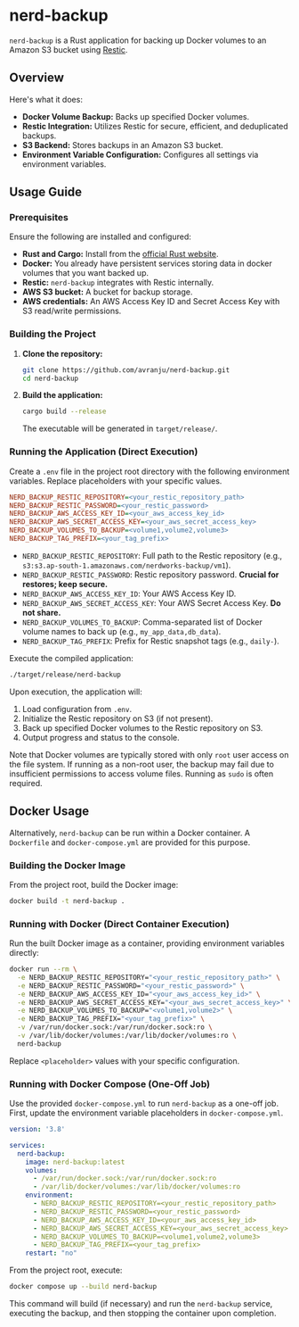 # nerd-backup

`nerd-backup` is a Rust application for backing up Docker volumes to an Amazon S3 bucket using [Restic](https://github.com/restic/restic).

## Overview

Here's what it does:

- **Docker Volume Backup:** Backs up specified Docker volumes.
- **Restic Integration:** Utilizes Restic for secure, efficient, and deduplicated backups.
- **S3 Backend:** Stores backups in an Amazon S3 bucket.
- **Environment Variable Configuration:** Configures all settings via environment variables.

## Usage Guide

### Prerequisites

Ensure the following are installed and configured:

- **Rust and Cargo:** Install from the [official Rust website](https://www.rust-lang.org/tools/install).
- **Docker:** You already have persistent services storing data in docker volumes that you want backed up.
- **Restic:** `nerd-backup` integrates with Restic internally.
- **AWS S3 bucket:** A bucket for backup storage.
- **AWS credentials:** An AWS Access Key ID and Secret Access Key with S3 read/write permissions.

### Building the Project

1.  **Clone the repository:**

    ```bash
    git clone https://github.com/avranju/nerd-backup.git
    cd nerd-backup
    ```

2.  **Build the application:**
    ```bash
    cargo build --release
    ```
    The executable will be generated in `target/release/`.

### Running the Application (Direct Execution)

Create a `.env` file in the project root directory with the following environment variables. Replace placeholders with your specific values.

```ini
NERD_BACKUP_RESTIC_REPOSITORY=<your_restic_repository_path>
NERD_BACKUP_RESTIC_PASSWORD=<your_restic_password>
NERD_BACKUP_AWS_ACCESS_KEY_ID=<your_aws_access_key_id>
NERD_BACKUP_AWS_SECRET_ACCESS_KEY=<your_aws_secret_access_key>
NERD_BACKUP_VOLUMES_TO_BACKUP=<volume1,volume2,volume3>
NERD_BACKUP_TAG_PREFIX=<your_tag_prefix>
```

- `NERD_BACKUP_RESTIC_REPOSITORY`: Full path to the Restic repository (e.g., `s3:s3.ap-south-1.amazonaws.com/nerdworks-backup/vm1`).
- `NERD_BACKUP_RESTIC_PASSWORD`: Restic repository password. **Crucial for restores; keep secure.**
- `NERD_BACKUP_AWS_ACCESS_KEY_ID`: Your AWS Access Key ID.
- `NERD_BACKUP_AWS_SECRET_ACCESS_KEY`: Your AWS Secret Access Key. **Do not share.**
- `NERD_BACKUP_VOLUMES_TO_BACKUP`: Comma-separated list of Docker volume names to back up (e.g., `my_app_data,db_data`).
- `NERD_BACKUP_TAG_PREFIX`: Prefix for Restic snapshot tags (e.g., `daily-`).

Execute the compiled application:

```bash
./target/release/nerd-backup
```

Upon execution, the application will:

1.  Load configuration from `.env`.
2.  Initialize the Restic repository on S3 (if not present).
3.  Back up specified Docker volumes to the Restic repository on S3.
4.  Output progress and status to the console.

Note that Docker volumes are typically stored with only `root` user access on the file system. If running as a non-root user, the backup may fail due to insufficient permissions to access volume files. Running as `sudo` is often required.

## Docker Usage

Alternatively, `nerd-backup` can be run within a Docker container. A `Dockerfile` and `docker-compose.yml` are provided for this purpose.

### Building the Docker Image

From the project root, build the Docker image:

```bash
docker build -t nerd-backup .
```

### Running with Docker (Direct Container Execution)

Run the built Docker image as a container, providing environment variables directly:

```bash
docker run --rm \
  -e NERD_BACKUP_RESTIC_REPOSITORY="<your_restic_repository_path>" \
  -e NERD_BACKUP_RESTIC_PASSWORD="<your_restic_password>" \
  -e NERD_BACKUP_AWS_ACCESS_KEY_ID="<your_aws_access_key_id>" \
  -e NERD_BACKUP_AWS_SECRET_ACCESS_KEY="<your_aws_secret_access_key>" \
  -e NERD_BACKUP_VOLUMES_TO_BACKUP="<volume1,volume2>" \
  -e NERD_BACKUP_TAG_PREFIX="<your_tag_prefix>" \
  -v /var/run/docker.sock:/var/run/docker.sock:ro \
  -v /var/lib/docker/volumes:/var/lib/docker/volumes:ro \
  nerd-backup
```

Replace `<placeholder>` values with your specific configuration.

### Running with Docker Compose (One-Off Job)

Use the provided `docker-compose.yml` to run `nerd-backup` as a one-off job. First, update the environment variable placeholders in `docker-compose.yml`.

```yaml
version: '3.8'

services:
  nerd-backup:
    image: nerd-backup:latest
    volumes:
      - /var/run/docker.sock:/var/run/docker.sock:ro
      - /var/lib/docker/volumes:/var/lib/docker/volumes:ro
    environment:
      - NERD_BACKUP_RESTIC_REPOSITORY=<your_restic_repository_path>
      - NERD_BACKUP_RESTIC_PASSWORD=<your_restic_password>
      - NERD_BACKUP_AWS_ACCESS_KEY_ID=<your_aws_access_key_id>
      - NERD_BACKUP_AWS_SECRET_ACCESS_KEY=<your_aws_secret_access_key>
      - NERD_BACKUP_VOLUMES_TO_BACKUP=<volume1,volume2,volume3>
      - NERD_BACKUP_TAG_PREFIX=<your_tag_prefix>
    restart: "no"
```

From the project root, execute:

```bash
docker compose up --build nerd-backup
```

This command will build (if necessary) and run the `nerd-backup` service, executing the backup, and then stopping the container upon completion.
